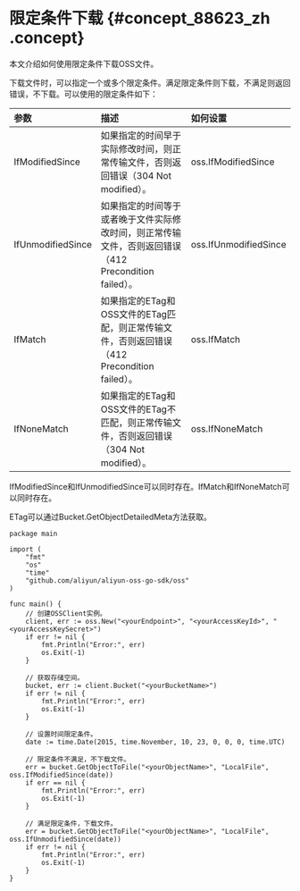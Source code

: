 # 限定条件下载 {#concept_88623_zh .concept}

本文介绍如何使用限定条件下载OSS文件。

下载文件时，可以指定一个或多个限定条件。满足限定条件则下载，不满足则返回错误，不下载。可以使用的限定条件如下：

|参数|描述|如何设置|
|:-|:-|:---|
|IfModifiedSince|如果指定的时间早于实际修改时间，则正常传输文件，否则返回错误（304 Not modified）。|oss.IfModifiedSince|
|IfUnmodifiedSince|如果指定的时间等于或者晚于文件实际修改时间，则正常传输文件，否则返回错误（412 Precondition failed）。|oss.IfUnmodifiedSince|
|IfMatch|如果指定的ETag和OSS文件的ETag匹配，则正常传输文件，否则返回错误（412 Precondition failed）。|oss.IfMatch|
|IfNoneMatch|如果指定的ETag和OSS文件的ETag不匹配，则正常传输文件，否则返回错误（304 Not modified）。|oss.IfNoneMatch|

IfModifiedSince和IfUnmodifiedSince可以同时存在。IfMatch和IfNoneMatch可以同时存在。

ETag可以通过Bucket.GetObjectDetailedMeta方法获取。

```language-go
package main

import (
	"fmt"
	"os"
	"time"
	"github.com/aliyun/aliyun-oss-go-sdk/oss"
)

func main() {
	// 创建OSSClient实例。
	client, err := oss.New("<yourEndpoint>", "<yourAccessKeyId>", "<yourAccessKeySecret>")
	if err != nil {
		fmt.Println("Error:", err)
		os.Exit(-1)
	}

	// 获取存储空间。
	bucket, err := client.Bucket("<yourBucketName>")
	if err != nil {
		fmt.Println("Error:", err)
		os.Exit(-1)
	}

	// 设置时间限定条件。
	date := time.Date(2015, time.November, 10, 23, 0, 0, 0, time.UTC)

	// 限定条件不满足，不下载文件。
	err = bucket.GetObjectToFile("<yourObjectName>", "LocalFile", oss.IfModifiedSince(date))
	if err == nil {
		fmt.Println("Error:", err)
		os.Exit(-1)
	}

	// 满足限定条件，下载文件。
	err = bucket.GetObjectToFile("<yourObjectName>", "LocalFile", oss.IfUnmodifiedSince(date))
	if err != nil {
		fmt.Println("Error:", err)
		os.Exit(-1)
	}
}

```

